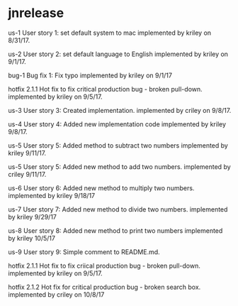 # jnrelease
us-1 User story 1: set default system to mac
implemented by kriley on 8/31/17.

us-2 User story 2: set default language to English
implemented by kriley on 9/1/17.

bug-1 Bug fix 1: Fix typo
implemented by kriley on 9/1/17

hotfix 2.1.1 Hot fix to fix critical production bug - broken pull-down.
implemented by kriley on 9/5/17. 

us-3 User story 3: Created implementation.
implemented by criley on 9/8/17.

us-4 User story 4: Added new implementation code
implemented by kriley 9/8/17.


us-5 User story 5: Added method to subtract two numbers
implemented by kriley 9/11/17.

us-5 User story 5: Added new method to add two numbers.
implemented by criley 9/11/17.

us-6 User story 6: Added new method to multiply two numbers.
implemented by kriley 9/18/17

us-7 User story 7: Added new method to divide two numbers.
implemented by kriley 9/29/17

us-8 User story 8: Added new method to print two numbers
implemented by kriley 10/5/17

us-9 User story 9: Simple comment to README.md.

hotfix 2.1.1 Hot fix to fix criical production bug - broken pull-down.
implemented by kriley on 9/5/17.

hotfix 2.1.2 Hot fix for critical production bug - broken search box.
implemented by criley on 10/8/17
